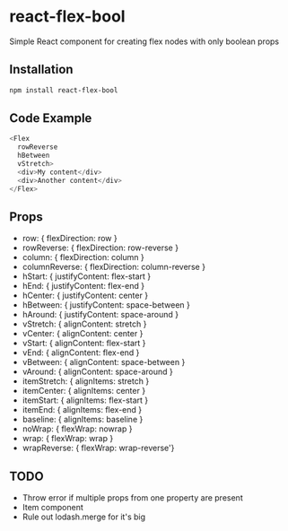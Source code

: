 react-flex-bool
====================

Simple React component for creating flex nodes with only boolean props

## Installation
```sh
npm install react-flex-bool
```
## Code Example

```js
<Flex
  rowReverse
  hBetween
  vStretch>
  <div>My content</div>
  <div>Another content</div>
</Flex>
```
## Props
 - row:           { flexDirection: row }
 - rowReverse:    { flexDirection: row-reverse }
 - column:        { flexDirection: column }
 - columnReverse: { flexDirection: column-reverse }
 - hStart:        { justifyContent: flex-start }
 - hEnd:          { justifyContent: flex-end }
 - hCenter:       { justifyContent: center }
 - hBetween:      { justifyContent: space-between }
 - hAround:       { justifyContent: space-around }
 - vStretch:      { alignContent: stretch }
 - vCenter:       { alignContent: center }
 - vStart:        { alignContent: flex-start }
 - vEnd:          { alignContent: flex-end }
 - vBetween:      { alignContent: space-between }
 - vAround:       { alignContent: space-around }
 - itemStretch:   { alignItems: stretch }
 - itemCenter:    { alignItems: center }
 - itemStart:     { alignItems: flex-start }
 - itemEnd:       { alignItems: flex-end }
 - baseline:      { alignItems: baseline }
 - noWrap:        { flexWrap: nowrap }
 - wrap:          { flexWrap: wrap }
 - wrapReverse:   { flexWrap: wrap-reverse'}

## TODO
  - Throw error if multiple props from one property are present
  - Item component
  - Rule out lodash.merge for it's big
